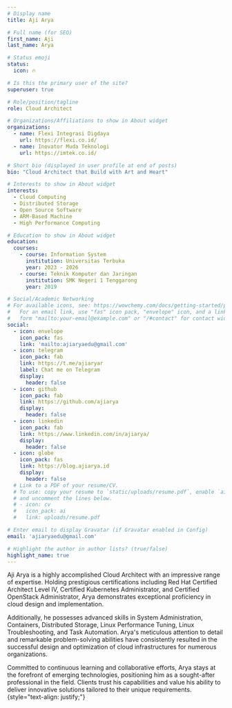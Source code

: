 ```yaml
---
# Display name
title: Aji Arya

# Full name (for SEO)
first_name: Aji
last_name: Arya

# Status emoji
status:
  icon: 🔥

# Is this the primary user of the site?
superuser: true

# Role/position/tagline
role: Cloud Architect

# Organizations/Affiliations to show in About widget
organizations:
  - name: Flexi Integrasi Digdaya
    url: https://flexi.co.id/
  - name: Inovator Muda Teknologi
    url: https://imtek.co.id/

# Short bio (displayed in user profile at end of posts)
bio: "Cloud Architect that Build with Art and Heart"

# Interests to show in About widget
interests:
  - Cloud Computing
  - Distributed Storage
  - Open Source Software
  - ARM-Based Machine
  - High Performance Computing

# Education to show in About widget
education:
  courses:
    - course: Information System
      institution: Universitas Terbuka
      year: 2023 - 2026
    - course: Teknik Komputer dan Jaringan
      institution: SMK Negeri 1 Tenggarong
      year: 2019

# Social/Academic Networking
# For available icons, see: https://wowchemy.com/docs/getting-started/page-builder/#icons
#   For an email link, use "fas" icon pack, "envelope" icon, and a link in the
#   form "mailto:your-email@example.com" or "/#contact" for contact widget.
social:
  - icon: envelope
    icon_pack: fas
    link: 'mailto:ajiaryaedu@gmail.com'
  - icon: telegram
    icon_pack: fab
    link: https://t.me/ajiaryar
    label: Chat me on Telegram
    display:
      header: false
  - icon: github
    icon_pack: fab
    link: https://github.com/ajiarya
    display:
      header: false
  - icon: linkedin
    icon_pack: fab
    link: https://www.linkedin.com/in/ajiarya/
    display:
      header: false
  - icon: globe
    icon_pack: fas
    link: https://blog.ajiarya.id
    display:
      header: false
  # Link to a PDF of your resume/CV.
  # To use: copy your resume to `static/uploads/resume.pdf`, enable `ai` icons in `params.yaml`,
  # and uncomment the lines below.
  # - icon: cv
  #   icon_pack: ai
  #   link: uploads/resume.pdf

# Enter email to display Gravatar (if Gravatar enabled in Config)
email: 'ajiaryaedu@gmail.com'

# Highlight the author in author lists? (true/false)
highlight_name: true
---
```


Aji Arya is a highly accomplished Cloud Architect with an impressive range of expertise. Holding prestigious certifications including Red Hat Certified Architect Level IV, Certified Kubernetes Administrator, and Certified OpenStack Administrator, Arya demonstrates exceptional proficiency in cloud design and implementation.

Additionally, he possesses advanced skills in System Administration, Containers, Distributed Storage, Linux Performance Tuning, Linux Troubleshooting, and Task Automation. Arya's meticulous attention to detail and remarkable problem-solving abilities have consistently resulted in the successful design and optimization of cloud infrastructures for numerous organizations.

Committed to continuous learning and collaborative efforts, Arya stays at the forefront of emerging technologies, positioning him as a sought-after professional in the field. Clients trust his capabilities and value his ability to deliver innovative solutions tailored to their unique requirements.
{style="text-align: justify;"}
